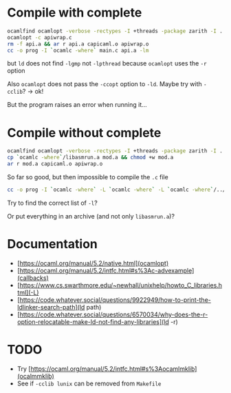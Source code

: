 # Compile with complete
```bash
ocamlfind ocamlopt -verbose -rectypes -I +threads -package zarith -I .. -I /home/artemis/.opam/s04/lib/coq/kernel -I /home/artemis/.opam/s04/lib/coq/lib -I /home/artemis/.opam/s04/lib/coq/library -I /home/artemis/.opam/s04/lib/coq/parsing -I /home/artemis/.opam/s04/lib/coq/pretyping -I /home/artemis/.opam/s04/lib/coq/interp -I /home/artemis/.opam/s04/lib/coq/proofs -I /home/artemis/.opam/s04/lib/coq/tactics -I /home/artemis/.opam/s04/lib/coq/toplevel -I /home/artemis/.opam/s04/lib/coq/plugins/btauto -I /home/artemis/.opam/s04/lib/coq/plugins/cc -I /home/artemis/.opam/s04/lib/coq/plugins/decl_mode -I /home/artemis/.opam/s04/lib/coq/plugins/extraction -I /home/artemis/.opam/s04/lib/coq/plugins/field -I /home/artemis/.opam/s04/lib/coq/plugins/firstorder -I /home/artemis/.opam/s04/lib/coq/plugins/fourier -I /home/artemis/.opam/s04/lib/coq/plugins/funind -I /home/artemis/.opam/s04/lib/coq/plugins/micromega -I /home/artemis/.opam/s04/lib/coq/plugins/nsatz -I /home/artemis/.opam/s04/lib/coq/plugins/omega -I /home/artemis/.opam/s04/lib/coq/plugins/quote -I /home/artemis/.opam/s04/lib/coq/plugins/ring -I /home/artemis/.opam/s04/lib/coq/plugins/romega -I /home/artemis/.opam/s04/lib/coq/plugins/rtauto -I /home/artemis/.opam/s04/lib/coq/plugins/setoid_ring -I /home/artemis/.opam/s04/lib/coq/plugins/syntax -I /home/artemis/.opam/s04/lib/coq/plugins/xml -I /home/artemis/.opam/s04/lib/coq/clib -I /home/artemis/.opam/s04/lib/coq/gramlib/.pack -I /home/artemis/.opam/s04/lib/coq/engine -I /home/artemis/.opam/s04/lib/coq/config -I /home/artemis/.opam/s04/lib/coq/printing -I /home/artemis/.opam/s04/lib/coq/vernac -I /home/artemis/.opam/s04/lib/coq/plugins/ltac -I /home/artemis/.opam/s04/lib/coq/stm -I /home/artemis/.opam/s04/lib/coq/kernel/byterun -output-complete-obj -o capicaml.o -cclib -lunix -cclib -L/usr/lib/x86_64-linux-gnu/ unix.cmxa threads.cmxa nums.cmxa str.cmxa zarith.cmxa dynlink.cmxa clib.cmxa config.cmxa lib.cmxa gramlib.cmxa kernel.cmxa library.cmxa engine.cmxa pretyping.cmxa interp.cmxa proofs.cmxa parsing.cmxa printing.cmxa tactics.cmxa vernac.cmxa stm.cmxa toplevel.cmxa ltac_plugin.cmx micromega_plugin.cmx smtcoq_plugin.cmx smtcoq_extr.cmx capi.cmx
ocamlopt -c apiwrap.c
rm -f api.a && ar r api.a capicaml.o apiwrap.o
cc -o prog -I `ocamlc -where` main.c api.a -lm
```

but `ld` does not find `-lgmp` not `-lpthread` because `ocamlopt` uses
the `-r` option

Also `ocamlopt` does not pass the `-ccopt` option to `-ld`. Maybe try
with `-cclib`? -> ok!

But the program raises an error when running it...

# Compile without complete
```bash
ocamlfind ocamlopt -verbose -rectypes -I +threads -package zarith -I .. -I /home/artemis/.opam/s04/lib/coq/kernel -I /home/artemis/.opam/s04/lib/coq/lib -I /home/artemis/.opam/s04/lib/coq/library -I /home/artemis/.opam/s04/lib/coq/parsing -I /home/artemis/.opam/s04/lib/coq/pretyping -I /home/artemis/.opam/s04/lib/coq/interp -I /home/artemis/.opam/s04/lib/coq/proofs -I /home/artemis/.opam/s04/lib/coq/tactics -I /home/artemis/.opam/s04/lib/coq/toplevel -I /home/artemis/.opam/s04/lib/coq/plugins/btauto -I /home/artemis/.opam/s04/lib/coq/plugins/cc -I /home/artemis/.opam/s04/lib/coq/plugins/decl_mode -I /home/artemis/.opam/s04/lib/coq/plugins/extraction -I /home/artemis/.opam/s04/lib/coq/plugins/field -I /home/artemis/.opam/s04/lib/coq/plugins/firstorder -I /home/artemis/.opam/s04/lib/coq/plugins/fourier -I /home/artemis/.opam/s04/lib/coq/plugins/funind -I /home/artemis/.opam/s04/lib/coq/plugins/micromega -I /home/artemis/.opam/s04/lib/coq/plugins/nsatz -I /home/artemis/.opam/s04/lib/coq/plugins/omega -I /home/artemis/.opam/s04/lib/coq/plugins/quote -I /home/artemis/.opam/s04/lib/coq/plugins/ring -I /home/artemis/.opam/s04/lib/coq/plugins/romega -I /home/artemis/.opam/s04/lib/coq/plugins/rtauto -I /home/artemis/.opam/s04/lib/coq/plugins/setoid_ring -I /home/artemis/.opam/s04/lib/coq/plugins/syntax -I /home/artemis/.opam/s04/lib/coq/plugins/xml -I /home/artemis/.opam/s04/lib/coq/clib -I /home/artemis/.opam/s04/lib/coq/gramlib/.pack -I /home/artemis/.opam/s04/lib/coq/engine -I /home/artemis/.opam/s04/lib/coq/config -I /home/artemis/.opam/s04/lib/coq/printing -I /home/artemis/.opam/s04/lib/coq/vernac -I /home/artemis/.opam/s04/lib/coq/plugins/ltac -I /home/artemis/.opam/s04/lib/coq/stm -I /home/artemis/.opam/s04/lib/coq/kernel/byterun -output-obj -o capicaml.o -cclib -lunix -linkall unix.cmxa threads.cmxa nums.cmxa str.cmxa zarith.cmxa dynlink.cmxa clib.cmxa config.cmxa lib.cmxa gramlib.cmxa kernel.cmxa library.cmxa engine.cmxa pretyping.cmxa interp.cmxa proofs.cmxa parsing.cmxa printing.cmxa tactics.cmxa vernac.cmxa stm.cmxa toplevel.cmxa ltac_plugin.cmx micromega_plugin.cmx smtcoq_plugin.cmx smtcoq_extr.cmx capi.cmx
cp `ocamlc -where`/libasmrun.a mod.a && chmod +w mod.a
ar r mod.a capicaml.o apiwrap.o
```

So far so good, but then impossible to compile the `.c` file

```bash
cc -o prog -I `ocamlc -where` -L `ocamlc -where` -L `ocamlc -where`/../zarith -L `coqtop -where`/kernel -L `coqtop -where`/lib -L `coqtop -where`/library -L `coqtop -where`/parsing -L `coqtop -where`/pretyping -L `coqtop -where`/interp -L `coqtop -where`/proofs -L `coqtop -where`/tactics -L `coqtop -where`/toplevel -L `coqtop -where`/plugins/btauto -L `coqtop -where`/plugins/cc -L `coqtop -where`/plugins/decl_mode -L `coqtop -where`/plugins/extraction -L `coqtop -where`/plugins/field -L `coqtop -where`/plugins/firstorder -L `coqtop -where`/plugins/fourier -L `coqtop -where`/plugins/funind -L `coqtop -where`/plugins/micromega -L `coqtop -where`/plugins/nsatz -L `coqtop -where`/plugins/omega -L `coqtop -where`/plugins/quote -L `coqtop -where`/plugins/ring -L `coqtop -where`/plugins/romega -L `coqtop -where`/plugins/rtauto -L `coqtop -where`/plugins/setoid_ring -L `coqtop -where`/plugins/syntax -L `coqtop -where`/plugins/xml -L `coqtop -where`/clib -L `coqtop -where`/gramlib/.pack -L `coqtop -where`/engine -L `coqtop -where`/config -L `coqtop -where`/printing -L `coqtop -where`/vernac -L `coqtop -where`/plugins/ltac -L `coqtop -where`/stm -L `coqtop -where`/kernel/byterun main.c mod.a -lcurses -lm -lunix -lthreads -lnums -l:str.a -lzarith -l:dynlink.a -l:clib.a -l:config.a -l:lib.a -l:gramlib.a -lgmp -l:kernel.a -l:library.a -l:engine.a -l:pretyping.a -l:interp.a -l:proofs.a -l:parsing.a -l:printing.a -l:tactics.a -l:vernac.a -l:stm.a -l:toplevel.a
```

Try to find the correct list of `-l`?

Or put everything in an archive (and not only `libasmrun.a`)?

# Documentation
- [https://ocaml.org/manual/5.2/native.html](ocamlopt)
- [https://ocaml.org/manual/5.2/intfc.html#s%3Ac-advexample](callbacks)
- [https://www.cs.swarthmore.edu/~newhall/unixhelp/howto_C_libraries.html](-L)
- [https://code.whatever.social/questions/9922949/how-to-print-the-ldlinker-search-path](ld path)
- [https://code.whatever.social/questions/6570034/why-does-the-r-option-relocatable-make-ld-not-find-any-libraries](ld -r)


# TODO
- Try [https://ocaml.org/manual/5.2/intfc.html#s%3Aocamlmklib](ocalmmklib)
- See if `-cclib lunix` can be removed from `Makefile`
